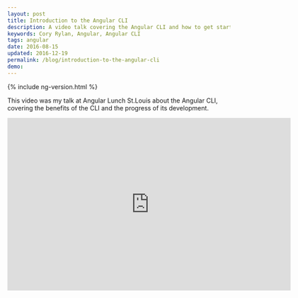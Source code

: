 ```yaml
---
layout: post
title: Introduction to the Angular CLI
description: A video talk covering the Angular CLI and how to get started building Angular apps quickly.
keywords: Cory Rylan, Angular, Angular CLI
tags: angular
date: 2016-08-15
updated: 2016-12-19
permalink: /blog/introduction-to-the-angular-cli
demo:
---
```


{% include ng-version.html %}

This video was my talk at Angular Lunch St.Louis about the Angular CLI, covering the benefits of
the CLI and the progress of its development.

<div class="video-iframe">
  <iframe frameborder="0" allowfullscreen="allowfullscreen" width="640" height="390" src="https://www.youtube.com/embed/4BRT6054nCM?&fullscreen=1&origin=https://coryrylan.com/" frameborder="0" allowfullscreen></iframe>
</div>